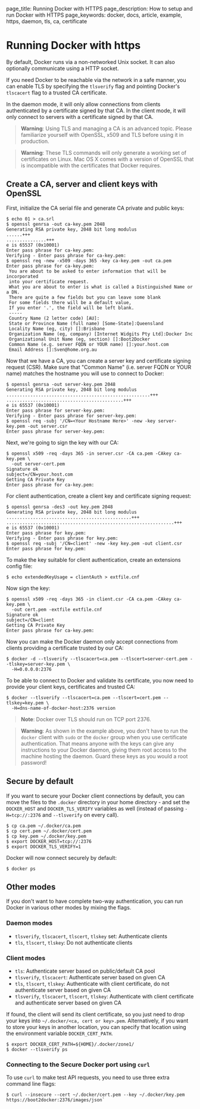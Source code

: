 page_title: Running Docker with HTTPS
page_description: How to setup and run Docker with HTTPS
page_keywords: docker, docs, article, example, https, daemon, tls, ca, certificate

# Running Docker with https

By default, Docker runs via a non-networked Unix socket. It can also
optionally communicate using a HTTP socket.

If you need Docker to be reachable via the network in a safe manner, you can
enable TLS by specifying the `tlsverify` flag and pointing Docker's
`tlscacert` flag to a trusted CA certificate.

In the daemon mode, it will only allow connections from clients
authenticated by a certificate signed by that CA. In the client mode,
it will only connect to servers with a certificate signed by that CA.

> **Warning**: 
> Using TLS and managing a CA is an advanced topic. Please familiarize yourself
> with OpenSSL, x509 and TLS before using it in production.

> **Warning**:
> These TLS commands will only generate a working set of certificates on Linux.
> Mac OS X comes with a version of OpenSSL that is incompatible with the 
> certificates that Docker requires.

## Create a CA, server and client keys with OpenSSL

First, initialize the CA serial file and generate CA private and public
keys:

    $ echo 01 > ca.srl
    $ openssl genrsa -out ca-key.pem 2048
    Generating RSA private key, 2048 bit long modulus
    ......+++
    ...............+++
    e is 65537 (0x10001)
    Enter pass phrase for ca-key.pem:
    Verifying - Enter pass phrase for ca-key.pem:
    $ openssl req -new -x509 -days 365 -key ca-key.pem -out ca.pem
    Enter pass phrase for ca-key.pem:
     You are about to be asked to enter information that will be incorporated
     into your certificate request.
     What you are about to enter is what is called a Distinguished Name or a DN.
     There are quite a few fields but you can leave some blank
     For some fields there will be a default value,
     If you enter '.', the field will be left blank.
     -----
     Country Name (2 letter code) [AU]:
     State or Province Name (full name) [Some-State]:Queensland
     Locality Name (eg, city) []:Brisbane
     Organization Name (eg, company) [Internet Widgits Pty Ltd]:Docker Inc
     Organizational Unit Name (eg, section) []:Boot2Docker
     Common Name (e.g. server FQDN or YOUR name) []:your.host.com
     Email Address []:Sven@home.org.au

Now that we have a CA, you can create a server key and certificate
signing request (CSR). Make sure that "Common Name" (i.e. server FQDN or YOUR
name) matches the hostname you will use to connect to Docker:

    $ openssl genrsa -out server-key.pem 2048
    Generating RSA private key, 2048 bit long modulus
    ......................................................+++
    ............................................+++
    e is 65537 (0x10001)
    Enter pass phrase for server-key.pem:
    Verifying - Enter pass phrase for server-key.pem:
    $ openssl req -subj '/CN=<Your Hostname Here>' -new -key server-key.pem -out server.csr
    Enter pass phrase for server-key.pem:

Next, we're going to sign the key with our CA:

    $ openssl x509 -req -days 365 -in server.csr -CA ca.pem -CAkey ca-key.pem \
      -out server-cert.pem
    Signature ok
    subject=/CN=your.host.com
    Getting CA Private Key
    Enter pass phrase for ca-key.pem:

For client authentication, create a client key and certificate signing
request:

    $ openssl genrsa -des3 -out key.pem 2048
    Generating RSA private key, 2048 bit long modulus
    ...............................................+++
    ...............................................................+++
    e is 65537 (0x10001)
    Enter pass phrase for key.pem:
    Verifying - Enter pass phrase for key.pem:
    $ openssl req -subj '/CN=client' -new -key key.pem -out client.csr
    Enter pass phrase for key.pem:

To make the key suitable for client authentication, create an extensions
config file:

    $ echo extendedKeyUsage = clientAuth > extfile.cnf

Now sign the key:

    $ openssl x509 -req -days 365 -in client.csr -CA ca.pem -CAkey ca-key.pem \
      -out cert.pem -extfile extfile.cnf
    Signature ok
    subject=/CN=client
    Getting CA Private Key
    Enter pass phrase for ca-key.pem:

Now you can make the Docker daemon only accept connections from clients
providing a certificate trusted by our CA:

    $ docker -d --tlsverify --tlscacert=ca.pem --tlscert=server-cert.pem --tlskey=server-key.pem \
      -H=0.0.0.0:2376

To be able to connect to Docker and validate its certificate, you now
need to provide your client keys, certificates and trusted CA:

    $ docker --tlsverify --tlscacert=ca.pem --tlscert=cert.pem --tlskey=key.pem \
      -H=dns-name-of-docker-host:2376 version

> **Note**:
> Docker over TLS should run on TCP port 2376.

> **Warning**: 
> As shown in the example above, you don't have to run the `docker` client
> with `sudo` or the `docker` group when you use certificate authentication.
> That means anyone with the keys can give any instructions to your Docker
> daemon, giving them root access to the machine hosting the daemon. Guard
> these keys as you would a root password!

## Secure by default

If you want to secure your Docker client connections by default, you can move 
the files to the `.docker` directory in your home directory - and set the
`DOCKER_HOST` and `DOCKER_TLS_VERIFY` variables as well (instead of passing
`-H=tcp://:2376` and `--tlsverify` on every call).

    $ cp ca.pem ~/.docker/ca.pem
    $ cp cert.pem ~/.docker/cert.pem
    $ cp key.pem ~/.docker/key.pem
    $ export DOCKER_HOST=tcp://:2376
    $ export DOCKER_TLS_VERIFY=1

Docker will now connect securely by default:

    $ docker ps

## Other modes

If you don't want to have complete two-way authentication, you can run
Docker in various other modes by mixing the flags.

### Daemon modes

 - `tlsverify`, `tlscacert`, `tlscert`, `tlskey` set: Authenticate clients
 - `tls`, `tlscert`, `tlskey`: Do not authenticate clients

### Client modes

 - `tls`: Authenticate server based on public/default CA pool
 - `tlsverify`, `tlscacert`: Authenticate server based on given CA
 - `tls`, `tlscert`, `tlskey`: Authenticate with client certificate, do not
   authenticate server based on given CA
 - `tlsverify`, `tlscacert`, `tlscert`, `tlskey`: Authenticate with client
   certificate and authenticate server based on given CA

If found, the client will send its client certificate, so you just need
to drop your keys into `~/.docker/<ca, cert or key>.pem`. Alternatively,
if you want to store your keys in another location, you can specify that
location using the environment variable `DOCKER_CERT_PATH`.

    $ export DOCKER_CERT_PATH=${HOME}/.docker/zone1/
    $ docker --tlsverify ps

### Connecting to the Secure Docker port using `curl`

To use `curl` to make test API requests, you need to use three extra command line
flags:

    $ curl --insecure --cert ~/.docker/cert.pem --key ~/.docker/key.pem https://boot2docker:2376/images/json`
